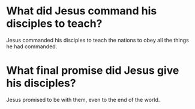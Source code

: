 # What did Jesus command his disciples to teach?

Jesus commanded his disciples to teach the nations to obey all the things he had commanded.

# What final promise did Jesus give his disciples?

Jesus promised to be with them, even to the end of the world.
